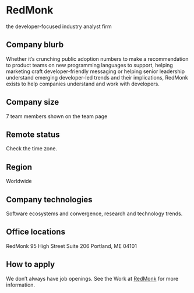 # RedMonk
the developer-focused industry analyst firm

## Company blurb
Whether it’s crunching public adoption numbers to make a recommendation to product teams on new programming languages to support, helping marketing craft developer-friendly messaging or helping senior leadership understand emerging developer-led trends and their implications, RedMonk exists to help companies understand and work with developers.

## Company size
7 team members shown on the team page

## Remote status
Check the time zone.

## Region
Worldwide

## Company technologies
Software ecosystems and convergence, research and technology trends.

## Office locations
RedMonk
95 High Street
Suite 206
Portland, ME 04101

## How to apply
We don’t always have job openings. See the Work at [RedMonk](https://redmonk.com/about/) for more information.
